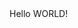 <!DOCTYPE html>
<html lang="en">
<head>
    <meta charset="UTF-8">
    <meta name="viewport" content="width=device-width, initial-scale=1.0">
    <title>Project A</title>
</head>
<body>
    Hello WORLD!
</body>
</html>